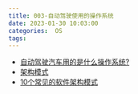 ```yaml
---
title: 003-自动驾驶使用的操作系统
date: 2023-01-30 10:03:00
categories:  OS
tags:
---
```



* [自动驾驶汽车用的是什么操作系统?](https://v2ex.com/t/862245)
* [架构模式](https://www.ou.nl/documents/40554/791670/IM0203_03.pdf/30dae517-691e-b3c7-22ed-a55ad27726d6)
* [10个常见的软件架构模式](https://towardsdatascience.com/10-common-software-architectural-patterns-in-a-nutshell-a0b47a1e9013)